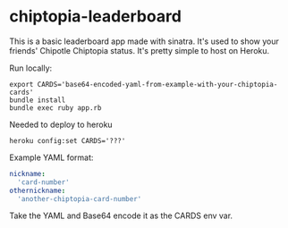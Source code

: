 # chiptopia-leaderboard

This is a basic leaderboard app made with sinatra. It's used to show your friends' Chipotle Chiptopia status. It's pretty simple to host on Heroku.

Run locally:
```
export CARDS='base64-encoded-yaml-from-example-with-your-chiptopia-cards'
bundle install
bundle exec ruby app.rb
```

Needed to deploy to heroku
```
heroku config:set CARDS='???'
```

Example YAML format:
```yaml
nickname:
  'card-number'
othernickname:
  'another-chiptopia-card-number'
```

Take the YAML and Base64 encode it as the CARDS env var.
